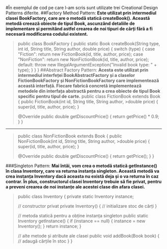 #În exemplul de cod pe care l-am scris sunt utilizate trei Creational Design Patterns diferite.
##Factory Method Pattern: 
__Este utilizat prin intermediul clasei BookFactory, care are o metodă statică createBook(). Această metodă creează obiecte de tipul Book, ascunzând detaliile de implementare și permitând astfel crearea de noi tipuri de cărți fără a fi necesară modificarea codului existent.__
>public class BookFactory {
  public static Book createBook(String type, int id, String title, String author, double price) {
    switch (type) {
      case "Fiction":
        return new FictionBook(id, title, author, price);
      case "NonFiction":
        return new NonFictionBook(id, title, author, price);
      default:
        throw new IllegalArgumentException("Invalid book type: " + type);
    }
  }
}
##Abstract Factory Pattern: 
__Acesta este utilizat prin intermediul interfeței BookAbstractFactory și a claselor FictionBookFactory și NonFictionBookFactory care implementează această interfață. Fiecare fabrică concretă implementează metodele din interfața abstractă pentru a crea obiecte de tipul Book specific pentru tipul de carte.__
>public class FictionBook extends Book {
>  public FictionBook(int id, String title, String author, >double price) {
>    super(id, title, author, price);
>  }
>
>  @Override
  public double getDiscountPrice() {
    return getPrice() * 0.9;
  }
}


---



>public class NonFictionBook extends Book {
>  public NonFictionBook(int id, String title, String author, >double price) {
>    super(id, title, author, price);
>  }
>
>  @Override
  public double getDiscountPrice() {
    return getPrice();
  }
}

###Singleton Pattern:
__Mai întâi, vom crea o metodă statică getInstance() în clasa Inventory, care va returna instanța singleton. Această metodă va crea instanța Inventory dacă aceasta nu există deja și o va returna în caz contrar. În plus, constructorul clasei Inventory trebuie să fie privat, pentru a preveni crearea de noi instanțe ale acestei clase din afara clasei.__
>public class Inventory {
>    private static Inventory instance;
>
>    // constructor privat
>    private Inventory() {
>        // initializare stoc de cărți
>    }
>
>    // metoda statică pentru a obține instanța singleton
>    public static Inventory getInstance() {
        if (instance == null) {
            instance = new Inventory();
        }
        return instance;
    }
>
>    // alte metode și atribute ale clasei
    public void addBook(Book book) {
        // adaugă cărțile în stoc
    }
}

